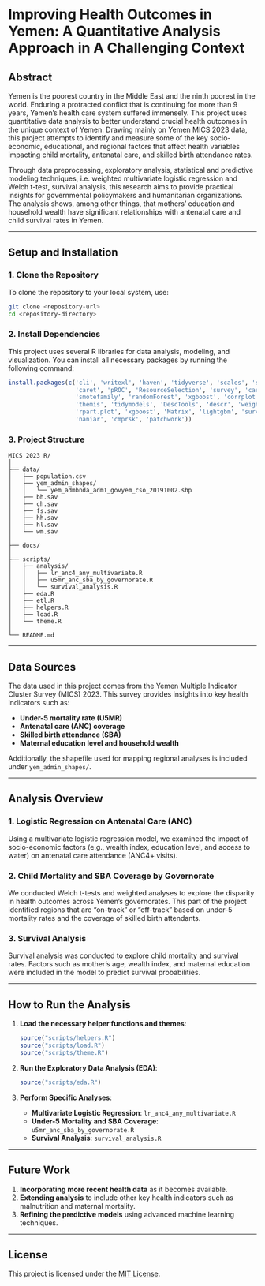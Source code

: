 
# Improving Health Outcomes in Yemen: A Quantitative Analysis Approach in A Challenging Context

## Abstract

Yemen is the poorest country in the Middle East and the ninth poorest in the world. Enduring a protracted conflict that is continuing for more than 9 years, Yemen’s health care system suffered immensely. This project uses quantitative data analysis to better understand crucial health outcomes in the unique context of Yemen. Drawing mainly on Yemen MICS 2023 data, this project attempts to identify and measure some of the key socio-economic, educational, and regional factors that affect health variables impacting child mortality, antenatal care, and skilled birth attendance rates.

Through data preprocessing, exploratory analysis, statistical and predictive modeling techniques, i.e. weighted multivariate logistic regression and Welch t-test, survival analysis, this research aims to provide practical insights for governmental policymakers and humanitarian organizations. The analysis shows, among other things, that mothers’ education and household wealth have significant relationships with antenatal care and child survival rates in Yemen.

---

## Setup and Installation

### 1. Clone the Repository
To clone the repository to your local system, use:

```bash
git clone <repository-url>
cd <repository-directory>
```

### 2. Install Dependencies

This project uses several R libraries for data analysis, modeling, and visualization. You can install all necessary packages by running the following command:

```R
install.packages(c('cli', 'writexl', 'haven', 'tidyverse', 'scales', 'sysfonts', 'showtext', 
                   'caret', 'pROC', 'ResourceSelection', 'survey', 'car', 'glmnet', 
                   'smotefamily', 'randomForest', 'xgboost', 'corrplot', 'lme4', 'ROSE', 
                   'themis', 'tidymodels', 'DescTools', 'descr', 'weights', 'sf', 'rpart', 
                   'rpart.plot', 'xgboost', 'Matrix', 'lightgbm', 'survival', 'survminer', 
                   'naniar', 'cmprsk', 'patchwork'))
```

### 3. Project Structure

```
MICS 2023 R/
│
├── data/
│   ├── population.csv
│   ├── yem_admin_shapes/
│   │   └── yem_admbnda_adm1_govyem_cso_20191002.shp
│   ├── bh.sav
│   ├── ch.sav
│   ├── fs.sav
│   ├── hh.sav
│   ├── hl.sav
│   └── wm.sav
│
├── docs/
│
├── scripts/
│   ├── analysis/
│   │   ├── lr_anc4_any_multivariate.R
│   │   ├── u5mr_anc_sba_by_governorate.R
│   │   └── survival_analysis.R
│   ├── eda.R
│   ├── etl.R
│   ├── helpers.R
│   ├── load.R
│   └── theme.R
│
└── README.md
```

---

## Data Sources

The data used in this project comes from the Yemen Multiple Indicator Cluster Survey (MICS) 2023. This survey provides insights into key health indicators such as:

- **Under-5 mortality rate (U5MR)**
- **Antenatal care (ANC) coverage**
- **Skilled birth attendance (SBA)**
- **Maternal education level and household wealth**

Additionally, the shapefile used for mapping regional analyses is included under `yem_admin_shapes/`.

---

## Analysis Overview

### 1. Logistic Regression on Antenatal Care (ANC)
Using a multivariate logistic regression model, we examined the impact of socio-economic factors (e.g., wealth index, education level, and access to water) on antenatal care attendance (ANC4+ visits).

### 2. Child Mortality and SBA Coverage by Governorate
We conducted Welch t-tests and weighted analyses to explore the disparity in health outcomes across Yemen’s governorates. This part of the project identified regions that are “on-track” or “off-track” based on under-5 mortality rates and the coverage of skilled birth attendants.

### 3. Survival Analysis
Survival analysis was conducted to explore child mortality and survival rates. Factors such as mother’s age, wealth index, and maternal education were included in the model to predict survival probabilities.


---

## How to Run the Analysis

1. **Load the necessary helper functions and themes**:
    ```R
    source("scripts/helpers.R")
    source("scripts/load.R")
    source("scripts/theme.R")
    ```

2. **Run the Exploratory Data Analysis (EDA)**:
    ```R
    source("scripts/eda.R")
    ```

3. **Perform Specific Analyses**:
   - **Multivariate Logistic Regression**: `lr_anc4_any_multivariate.R`
   - **Under-5 Mortality and SBA Coverage**: `u5mr_anc_sba_by_governorate.R`
   - **Survival Analysis**: `survival_analysis.R`

---

## Future Work

1. **Incorporating more recent health data** as it becomes available.
2. **Extending analysis** to include other key health indicators such as malnutrition and maternal mortality.
3. **Refining the predictive models** using advanced machine learning techniques.

---

## License

This project is licensed under the [MIT License](LICENSE).
